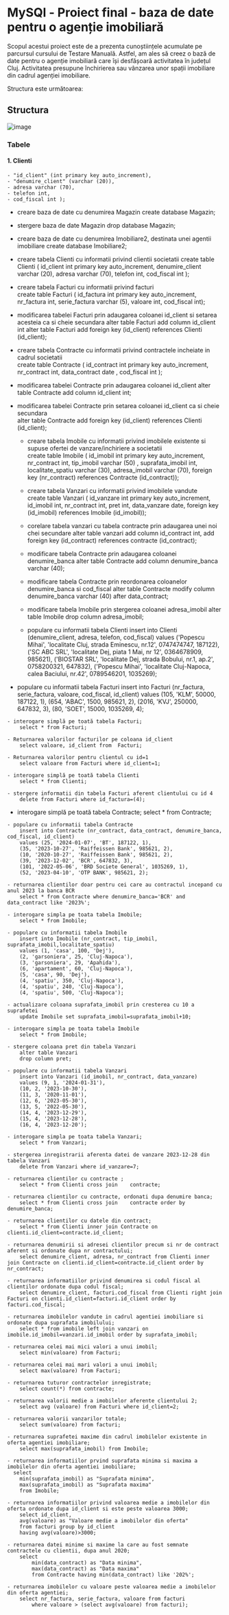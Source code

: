 # MySQl - Proiect final - baza de date pentru o agenție imobiliară 

Scopul acestui proiect este de a prezenta cunoștiințele acumulate pe parcursul cursului de Testare Manuală. 
Astfel, am ales să creez o bază de date pentru o agenție imobiliară care își desfășoară activitatea în județul Cluj. Activitatea presupune închirierea sau vânzarea unor spații imobiliare din cadrul agenției imobiliare.

Structura este următoarea:

## Structura

![image](https://github.com/user-attachments/assets/541fd03c-3214-4f91-bbd7-43c997f65c2e)


### Tabele

#### 1. Clienti
	- "id_client" (int primary key auto_increment),
	- "denumire_client" (varchar (20)),
	- adresa varchar (70),
	- telefon int,
	- cod_fiscal int );

- creare baza de date cu denumirea Magazin 
	create database Magazin;

- stergere baza de date Magazin
	drop database Magazin; 

- creare baza de date cu denumirea Imobiliare2, destinata unei agentii imobiliare 
	create database Imobiliare2;

- creare tabela Clienti cu informatii privind clientii societatii
	create table Clienti (
		id_client int primary key auto_increment,
		denumire_client varchar (20),
		adresa varchar (70),
		telefon int,
		cod_fiscal int );
    
- creare tabela Facturi cu informatii privind facturi    
	create table Facturi (
		id_factura int primary key auto_increment,
		nr_factura int,
		serie_factura varchar (5),
		valoare int,
		cod_fiscal int);
 
 - modificarea tabelei Facturi prin adaugarea coloanei id_client si setarea acesteia ca si cheie secundara
	 alter table Facturi 
	 add column id_client int
	 alter table Facturi
	 add foreign key (id_client) references Clienti (id_client);
        
 - creare tabela Contracte cu informatii privind contractele incheiate in cadrul societatii   
	 create table Contracte (
		id_contract int primary key auto_increment,
		nr_contract int,
		data_contract date ,
		cod_fiscal int );
        
  - modificarea tabelei Contracte prin adaugarea coloanei id_client
	  alter table Contracte
	  add column id_client int;
      
  - modificarea tabelei Contracte prin setarea coloanei id_client ca si cheie secundara    
	  alter table Contracte
	  add foreign key (id_client) references Clienti (id_client);
        
    - creare tabela Imobile cu informatii privind imobilele existente si supuse ofertei de vanzare/inchiriere a societatii   
	 create table Imobile (
		id_imobil int primary key auto_increment,
		nr_contract int,
		tip_imobil varchar (50) ,
		suprafata_imobil int,
		localitate_spatiu varchar (30),
		adresa_imobil varchar (70), 
		foreign key (nr_contract) references Contracte (id_contract));   
        
     - creare tabela Vanzari cu informatii privind imobilele vandute   
	 create table Vanzari (
		id_vanzare int primary key auto_increment, 
		id_imobil int,
		nr_contract int,
		pret int,
		data_vanzare date,
		foreign key (id_imobil) references Imobile (id_imobil));  
                
	- corelare tabela vanzari cu tabela contracte prin adaugarea unei noi chei secundare 
        alter table vanzari
        add column id_contract int,
        add foreign key (id_contract) references contracte (id_contract);
    
    - modificare tabela Contracte prin adaugarea coloanei denumire_banca
		alter table Contracte 
		add column denumire_banca varchar (40);
    
    - modificare tabela Contracte prin reordonarea coloanelor denumire_banca si cod_fiscal
		alter table Contracte 
		modify	column denumire_banca varchar (40) after data_contract; 
    
	- modificare tabela Imobile prin stergerea coloanei adresa_imobil
		alter table Imobile
		drop column adresa_imobil; 
		
    - populare cu informatii tabela Clienti
		insert into Clienti (denumire_client, adresa, telefon, cod_fiscal)
		values ('Popescu Mihai', 'localitate Cluj, strada Eminescu, nr.12', 0747474747, 187122),
		('SC ABC SRL', 'localitate Dej, piata 1 Mai, nr 12', 0364678909, 985621),
		('BIOSTAR SRL', 'localitate Dej, strada Bobului, nr.1, ap.2', 0758200321, 647832),
		 ('Popescu Mihai', 'localitate Cluj-Napoca, calea Baciului, nr.42', 0789546201, 1035269);
     
   - populare cu informatii tabela Facturi
		insert into Facturi (nr_factura, serie_factura, valoare, cod_fiscal, id_client)
		values (105, 'KLM', 50000, 187122, 1),
		(654, 'ABAC', 1500, 985621, 2),
		(2016, 'KVJ', 250000, 647832, 3),
		(80, 'SOET', 15000, 1035269, 4);
    
    - interogare simplă pe toată tabela Facturi;
		select * from Facturi;
    
    - Returnarea valorilor facturilor pe coloana id_client
		select valoare, id_client from	Facturi;
    
    - Returnarea valorilor pentru clientul cu id=1
		select valoare from Facturi where id_client=1;
        
    - interogare simplă pe toată tabela Clienti
		select * from Clienti;
    
    - stergere informatii din tabela Facturi aferent clientului cu id 4
		delete from Facturi where id_factura=(4);
   
   - interogare simplă pe toată tabela Contracte;
		select * from Contracte;
    
    - populare cu informatii tabela Contracte
		insert into Contracte (nr_contract, data_contract, denumire_banca, cod_fiscal, id_client)
		values (25, '2024-01-07', 'BT', 187122, 1),
		(35, '2023-10-27', 'Raiffeissen Bank', 985621, 2),
		(10, '2020-10-27', 'Raiffeissen Bank', 985621, 2),
		(39, '2023-12-02', 'BCR', 647832, 3),
		(101, '2022-05-06', 'BRD Societe General', 1035269, 1),
		(52, '2023-04-10', 'OTP BANK', 985621, 2);
    
    - returnarea clientilor doar pentru cei care au contractul incepand cu anul 2023 la banca BCR
		select * from Contracte where denumire_banca='BCR' and data_contract like '2023%';
    
    - interogare simpla pe toata tabela Imobile;
		select * from Imobile;
    
    - populare cu informatii tabela Imobile
		insert into Imobile (nr_contract, tip_imobil, suprafata_imobil,localitate_spatiu)
		values (1, 'casa', 100, 'Dej'),
		(2, 'garsoniera', 25, 'Cluj-Napoca'),
		(3, 'garsoniera', 29, 'Apahida'),
		(6, 'apartament', 60, 'Cluj-Napoca'),
		(5, 'casa', 90, 'Dej'),
		(4, 'spatiu', 350, 'Cluj-Napoca'),
		(4, 'spatiu', 240, 'Cluj-Napoca'),
		(4, 'spatiu', 500, 'Cluj-Napoca');
    
    - actualizare coloana suprafata_imobil prin cresterea cu 10 a suprafetei
		update Imobile set suprafata_imobil=suprafata_imobil+10;
        
    - interogare simpla pe toata tabela Imobile
		select * from Imobile;
    
    - stergere coloana pret din tabela Vanzari
		alter table Vanzari
		drop column pret;
    
    - populare cu informatii tabela Vanzari
		insert into Vanzari (id_imobil, nr_contract, data_vanzare)
		values (9, 1, '2024-01-31'),
		(10, 2, '2023-10-30'),
		(11, 3, '2020-11-01'),
		(12, 6, '2023-05-30'),
		(13, 5, '2022-05-30'),
		(14, 4, '2023-12-29'),
		(15, 4, '2023-12-28'),
		(16, 4, '2023-12-20');
    
    - interogare simpla pe toata tabela Vanzari;
		select * from Vanzari;
    
    - stergerea inregistrarii aferenta datei de vanzare 2023-12-28 din tabela Vanzari
		delete from Vanzari where id_vanzare=7;
    
    - returnarea clientilor cu contracte ;
		select * from Clienti cross join	contracte;
    
    - returnarea clientilor cu contracte, ordonati dupa denumire banca;
		select * from Clienti cross join	contracte order by denumire_banca;
    
    - returnarea clientilor cu datele din contract;
		select * from Clienti inner join Contracte on clienti.id_client=contracte.id_client;
    
    - returnarea denumirii si adresei clientilor precum si nr de contract aferent si ordonate dupa nr contractului;
		select denumire_client, adresa, nr_contract from Clienti inner join Contracte on clienti.id_client=contracte.id_client order by nr_contract;
    
    - returnarea informatiilor privind denumirea si codul fiscal al clientilor ordonate dupa codul fiscal;
		select denumire_client, facturi.cod_fiscal from Clienti right join Facturi on clienti.id_client=facturi.id_client order by facturi.cod_fiscal;
    
	- returnarea imobilelor vandute in cadrul agentiei imobiliare si ordonate dupa suprafata imobilului;
		select * from imobile left join vanzari on imobile.id_imobil=vanzari.id_imobil order by suprafata_imobil;
    
    - returnarea celei mai mici valori a unui imobil;
		select min(valoare) from Facturi;
    
    - returnarea celei mai mari valori a unui imobil;
		select max(valoare) from Facturi;
        
    - returnarea tuturor contractelor inregistrate;
		select count(*) from contracte;
    
    - returnarea valorii medie a imobilelor aferente clientului 2;
		select avg (valoare) from Facturi where id_client=2;
    
    - returnarea valorii vanzarilor totale;
		select sum(valoare) from facturi;
      
	- returnarea suprafetei maxime din cadrul imobilelor existente in oferta agentiei imobiliare;
		select max(suprafata_imobil) from Imobile;
      
	- returnarea informatiilor prvind suprafata minima si maxima a imobilelor din oferta agentiei imobiliare;
      select 
		min(suprafata_imobil) as "Suprafata minima",
		max(suprafata_imobil) as "Suprafata maxima"
		from Imobile;
        
	- returnarea informatiilor privind valoarea medie a imobilelor din oferta ordonate dupa id_client si este peste valoarea 3000;
		select id_client,
		avg(valoare) as "Valoare medie a imobilelor din oferta"
		from facturi group by id_client
		having avg(valoare)>3000;
        
	- returnarea datei minime si maxime la care au fost semnate contractele cu clientii, dupa anul 2020;
		select
			min(data_contract) as "Data minima",
            max(data_contract) as "Data maxima" 
            from Contracte having min(data_contract) like '202%';
        
    - returnarea imobilelor cu valoare peste valoarea medie a imobilelor din oferta agentiei; 
		select nr_factura, serie_factura, valoare from facturi
			where valoare > (select avg(valoare) from facturi);
